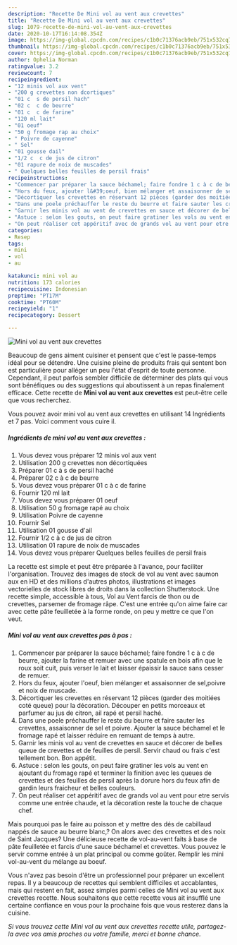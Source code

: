 ```yaml
---
description: "Recette De Mini vol au vent aux crevettes"
title: "Recette De Mini vol au vent aux crevettes"
slug: 1079-recette-de-mini-vol-au-vent-aux-crevettes
date: 2020-10-17T16:14:08.354Z
image: https://img-global.cpcdn.com/recipes/c1b0c71376acb9eb/751x532cq70/mini-vol-au-vent-aux-crevettes-photo-principale-de-la-recette.jpg
thumbnail: https://img-global.cpcdn.com/recipes/c1b0c71376acb9eb/751x532cq70/mini-vol-au-vent-aux-crevettes-photo-principale-de-la-recette.jpg
cover: https://img-global.cpcdn.com/recipes/c1b0c71376acb9eb/751x532cq70/mini-vol-au-vent-aux-crevettes-photo-principale-de-la-recette.jpg
author: Ophelia Norman
ratingvalue: 3.2
reviewcount: 7
recipeingredient:
- "12 minis vol aux vent"
- "200 g crevettes non dcortiques"
- "01 c  s de persil hach"
- "02 c  c de beurre"
- "01 c  c de farine"
- "120 ml lait"
- "01 oeuf"
- "50 g fromage rap au choix"
- " Poivre de cayenne"
- " Sel"
- "01 gousse dail"
- "1/2 c  c de jus de citron"
- "01 rapure de noix de muscades"
- " Quelques belles feuilles de persil frais"
recipeinstructions:
- "Commencer par préparer la sauce béchamel; faire fondre 1 c à c de beurre, ajouter la farine et remuer avec une spatule en bois afin que le roux soit cuit, puis verser le lait et laisser épaissir la sauce sans cesser de remuer."
- "Hors du feux, ajouter l&#39;oeuf, bien mélanger et assaisonner de sel,poivre et noix de muscade."
- "Décortiquer les crevettes en réservant 12 pièces (garder des moitiées coté queue) pour la décoration. Découper en petits morceaux et parfumer au jus de citron, ail rapé et persil haché."
- "Dans une poele préchauffer le reste du beurre et faire sauter les crevettes, assaisonner de sel et poivre. Ajouter la sauce béchamel et le fromage rapé et laisser réduire en remuant de temps à autre."
- "Garnir les minis vol au vent de crevettes en sauce et décorer de belles queue de crevettes et de feuilles de persil. Servir chaud ou frais c&#39;est tellement bon. Bon appétit."
- "Astuce : selon les gouts, on peut faire gratiner les vols au vent en ajoutant du fromage rapé et terminer la finition avec les queues de crevettes et des feuilles de persil après la dorure hors du feux afin de gardin leurs fraicheur et belles couleurs."
- "On peut réaliser cet appéritif avec de grands vol au vent pour etre servis comme une entrée chaude, et la décoration reste la touche de chaque chef."
categories:
- Resep
tags:
- mini
- vol
- au

katakunci: mini vol au 
nutrition: 173 calories
recipecuisine: Indonesian
preptime: "PT17M"
cooktime: "PT60M"
recipeyield: "1"
recipecategory: Dessert

---
```



![Mini vol au vent aux crevettes](https://img-global.cpcdn.com/recipes/c1b0c71376acb9eb/751x532cq70/mini-vol-au-vent-aux-crevettes-photo-principale-de-la-recette.jpg)

Beaucoup de gens aiment cuisiner et pensent que c'est le passe-temps idéal pour se détendre. Une cuisine pleine de produits frais qui sentent bon est particulière pour alléger un peu l'état d'esprit de toute personne. Cependant, il peut parfois sembler difficile de déterminer des plats qui vous sont bénéfiques ou des suggestions qui aboutissent à un repas finalement efficace. Cette recette de <strong> Mini vol au vent aux crevettes </strong> est peut-être celle que vous recherchez.

<!--inarticleads1-->

Vous pouvez avoir mini vol au vent aux crevettes en utilisant 14 Ingrédients et 7 pas. Voici comment vous cuire il.

##### Ingrédients de mini vol au vent aux crevettes :

1. Vous devez vous préparer 12 minis vol aux vent
1. Utilisation 200 g crevettes non décortiquées
1. Préparer 01 c à s de persil haché
1. Préparer 02 c à c de beurre
1. Vous devez vous préparer 01 c à c de farine
1. Fournir 120 ml lait
1. Vous devez vous préparer 01 oeuf
1. Utilisation 50 g fromage rapé au choix
1. Utilisation  Poivre de cayenne
1. Fournir  Sel
1. Utilisation 01 gousse d&#39;ail
1. Fournir 1/2 c à c de jus de citron
1. Utilisation 01 rapure de noix de muscades
1. Vous devez vous préparer  Quelques belles feuilles de persil frais


La recette est simple et peut être préparée à l&#39;avance, pour faciliter l&#39;organisation. Trouvez des images de stock de vol au vent avec saumon aux en HD et des millions d&#39;autres photos, illustrations et images vectorielles de stock libres de droits dans la collection Shutterstock. Une recette simple, accessible à tous, Vol au Vent farcis de thon ou de crevettes, parsemer de fromage râpe. C&#39;est une entrée qu&#39;on aime faire car avec cette pâte feuilletée à la forme ronde, on peu y mettre ce que l&#39;on veut. 

<!--inarticleads2-->

##### Mini vol au vent aux crevettes pas à pas :

1. Commencer par préparer la sauce béchamel; faire fondre 1 c à c de beurre, ajouter la farine et remuer avec une spatule en bois afin que le roux soit cuit, puis verser le lait et laisser épaissir la sauce sans cesser de remuer.
1. Hors du feux, ajouter l&#39;oeuf, bien mélanger et assaisonner de sel,poivre et noix de muscade.
1. Décortiquer les crevettes en réservant 12 pièces (garder des moitiées coté queue) pour la décoration. Découper en petits morceaux et parfumer au jus de citron, ail rapé et persil haché.
1. Dans une poele préchauffer le reste du beurre et faire sauter les crevettes, assaisonner de sel et poivre. Ajouter la sauce béchamel et le fromage rapé et laisser réduire en remuant de temps à autre.
1. Garnir les minis vol au vent de crevettes en sauce et décorer de belles queue de crevettes et de feuilles de persil. Servir chaud ou frais c&#39;est tellement bon. Bon appétit.
1. Astuce : selon les gouts, on peut faire gratiner les vols au vent en ajoutant du fromage rapé et terminer la finition avec les queues de crevettes et des feuilles de persil après la dorure hors du feux afin de gardin leurs fraicheur et belles couleurs.
1. On peut réaliser cet appéritif avec de grands vol au vent pour etre servis comme une entrée chaude, et la décoration reste la touche de chaque chef.


Mais pourquoi pas le faire au poisson et y mettre des dés de cabillaud nappés de sauce au beurre blanc,? On alors avec des crevettes et des noix de Saint Jacques? Une délicieuse recette de vol-au-vent faits à base de pâte feuilletée et farcis d&#39;une sauce béchamel et crevettes. Vous pouvez le servir comme entrée à un plat principal ou comme goûter. Remplir les mini vol-au-vent du mélange au boeuf. 

<!--inarticleads1-->

<p>
Vous n'avez pas besoin d'être un professionnel pour préparer un excellent repas. Il y a beaucoup de recettes qui semblent difficiles et accablantes, mais qui restent en fait, assez simples parmi celles de Mini vol au vent aux crevettes recette. Nous souhaitons que cette recette vous ait insufflé une certaine confiance en vous pour la prochaine fois que vous resterez dans la cuisine.
</p>

<p>
<i>Si vous trouvez cette Mini vol au vent aux crevettes recette utile, partagez-la avec vos amis proches ou votre famille, merci et bonne chance.</i>
</p>
